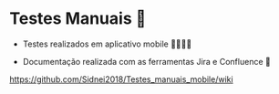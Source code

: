 # Testes Manuais 🐞

* Testes realizados em aplicativo mobile 📱📲📳📴

* Documentação realizada com as ferramentas Jira e Confluence 📝

https://github.com/Sidnei2018/Testes_manuais_mobile/wiki
